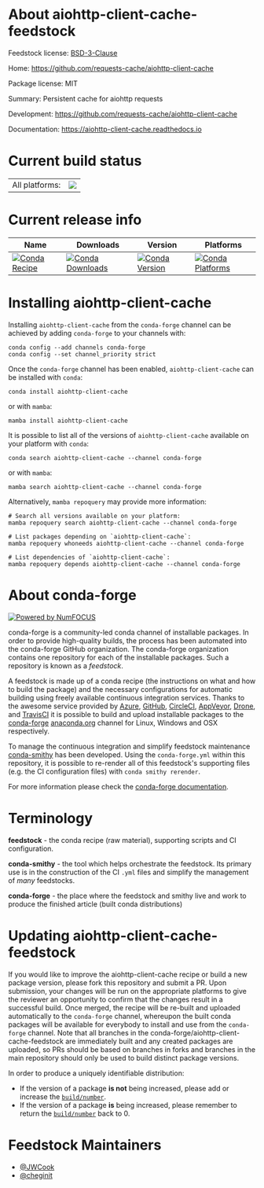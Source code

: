 About aiohttp-client-cache-feedstock
====================================

Feedstock license: [BSD-3-Clause](https://github.com/conda-forge/aiohttp-client-cache-feedstock/blob/main/LICENSE.txt)

Home: https://github.com/requests-cache/aiohttp-client-cache

Package license: MIT

Summary: Persistent cache for aiohttp requests

Development: https://github.com/requests-cache/aiohttp-client-cache

Documentation: https://aiohttp-client-cache.readthedocs.io

Current build status
====================


<table><tr><td>All platforms:</td>
    <td>
      <a href="https://dev.azure.com/conda-forge/feedstock-builds/_build/latest?definitionId=12689&branchName=main">
        <img src="https://dev.azure.com/conda-forge/feedstock-builds/_apis/build/status/aiohttp-client-cache-feedstock?branchName=main">
      </a>
    </td>
  </tr>
</table>

Current release info
====================

| Name | Downloads | Version | Platforms |
| --- | --- | --- | --- |
| [![Conda Recipe](https://img.shields.io/badge/recipe-aiohttp--client--cache-green.svg)](https://anaconda.org/conda-forge/aiohttp-client-cache) | [![Conda Downloads](https://img.shields.io/conda/dn/conda-forge/aiohttp-client-cache.svg)](https://anaconda.org/conda-forge/aiohttp-client-cache) | [![Conda Version](https://img.shields.io/conda/vn/conda-forge/aiohttp-client-cache.svg)](https://anaconda.org/conda-forge/aiohttp-client-cache) | [![Conda Platforms](https://img.shields.io/conda/pn/conda-forge/aiohttp-client-cache.svg)](https://anaconda.org/conda-forge/aiohttp-client-cache) |

Installing aiohttp-client-cache
===============================

Installing `aiohttp-client-cache` from the `conda-forge` channel can be achieved by adding `conda-forge` to your channels with:

```
conda config --add channels conda-forge
conda config --set channel_priority strict
```

Once the `conda-forge` channel has been enabled, `aiohttp-client-cache` can be installed with `conda`:

```
conda install aiohttp-client-cache
```

or with `mamba`:

```
mamba install aiohttp-client-cache
```

It is possible to list all of the versions of `aiohttp-client-cache` available on your platform with `conda`:

```
conda search aiohttp-client-cache --channel conda-forge
```

or with `mamba`:

```
mamba search aiohttp-client-cache --channel conda-forge
```

Alternatively, `mamba repoquery` may provide more information:

```
# Search all versions available on your platform:
mamba repoquery search aiohttp-client-cache --channel conda-forge

# List packages depending on `aiohttp-client-cache`:
mamba repoquery whoneeds aiohttp-client-cache --channel conda-forge

# List dependencies of `aiohttp-client-cache`:
mamba repoquery depends aiohttp-client-cache --channel conda-forge
```


About conda-forge
=================

[![Powered by
NumFOCUS](https://img.shields.io/badge/powered%20by-NumFOCUS-orange.svg?style=flat&colorA=E1523D&colorB=007D8A)](https://numfocus.org)

conda-forge is a community-led conda channel of installable packages.
In order to provide high-quality builds, the process has been automated into the
conda-forge GitHub organization. The conda-forge organization contains one repository
for each of the installable packages. Such a repository is known as a *feedstock*.

A feedstock is made up of a conda recipe (the instructions on what and how to build
the package) and the necessary configurations for automatic building using freely
available continuous integration services. Thanks to the awesome service provided by
[Azure](https://azure.microsoft.com/en-us/services/devops/), [GitHub](https://github.com/),
[CircleCI](https://circleci.com/), [AppVeyor](https://www.appveyor.com/),
[Drone](https://cloud.drone.io/welcome), and [TravisCI](https://travis-ci.com/)
it is possible to build and upload installable packages to the
[conda-forge](https://anaconda.org/conda-forge) [anaconda.org](https://anaconda.org/)
channel for Linux, Windows and OSX respectively.

To manage the continuous integration and simplify feedstock maintenance
[conda-smithy](https://github.com/conda-forge/conda-smithy) has been developed.
Using the ``conda-forge.yml`` within this repository, it is possible to re-render all of
this feedstock's supporting files (e.g. the CI configuration files) with ``conda smithy rerender``.

For more information please check the [conda-forge documentation](https://conda-forge.org/docs/).

Terminology
===========

**feedstock** - the conda recipe (raw material), supporting scripts and CI configuration.

**conda-smithy** - the tool which helps orchestrate the feedstock.
                   Its primary use is in the construction of the CI ``.yml`` files
                   and simplify the management of *many* feedstocks.

**conda-forge** - the place where the feedstock and smithy live and work to
                  produce the finished article (built conda distributions)


Updating aiohttp-client-cache-feedstock
=======================================

If you would like to improve the aiohttp-client-cache recipe or build a new
package version, please fork this repository and submit a PR. Upon submission,
your changes will be run on the appropriate platforms to give the reviewer an
opportunity to confirm that the changes result in a successful build. Once
merged, the recipe will be re-built and uploaded automatically to the
`conda-forge` channel, whereupon the built conda packages will be available for
everybody to install and use from the `conda-forge` channel.
Note that all branches in the conda-forge/aiohttp-client-cache-feedstock are
immediately built and any created packages are uploaded, so PRs should be based
on branches in forks and branches in the main repository should only be used to
build distinct package versions.

In order to produce a uniquely identifiable distribution:
 * If the version of a package **is not** being increased, please add or increase
   the [``build/number``](https://docs.conda.io/projects/conda-build/en/latest/resources/define-metadata.html#build-number-and-string).
 * If the version of a package **is** being increased, please remember to return
   the [``build/number``](https://docs.conda.io/projects/conda-build/en/latest/resources/define-metadata.html#build-number-and-string)
   back to 0.

Feedstock Maintainers
=====================

* [@JWCook](https://github.com/JWCook/)
* [@cheginit](https://github.com/cheginit/)


